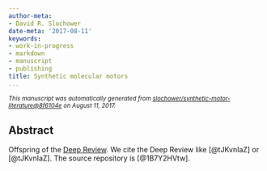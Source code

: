 ```yaml
---
author-meta:
- David R. Slochower
date-meta: '2017-08-11'
keywords:
- work-in-progress
- markdown
- manuscript
- publishing
title: Synthetic molecular motors
...
```


<small><em>
This manuscript was automatically generated
from [slochower/synthetic-motor-literature@8f6104e](https://github.com/slochower/synthetic-motor-literature/tree/8f6104e0ad0a39bfcf05d926a78f46efbf556c4a)
on August 11, 2017.
</em></small>


## Abstract

Offspring of the [Deep Review](https://github.com/greenelab/deep-review).
We cite the Deep Review like [@tJKvnIaZ] or [@tJKvnIaZ].
The source repository is [@1B7Y2HVtw].

